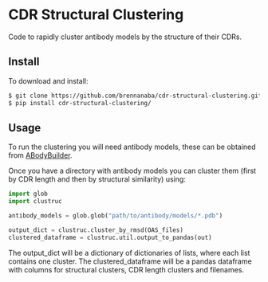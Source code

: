 # CDR Structural Clustering

Code to rapidly cluster antibody models by the structure of their CDRs.

## Install

To download and install:

```bash
$ git clone https://github.com/brennanaba/cdr-structural-clustering.git
$ pip install cdr-structural-clustering/
```

## Usage

To run the clustering you will need antibody models, these can be obtained from <a href="http://opig.stats.ox.ac.uk/webapps/newsabdab/sabpred/abodybuilder/">ABodyBuilder</a>.

Once you have a directory with antibody models you can cluster them (first by CDR length and then by structural similarity) using:


```python
import glob
import clustruc

antibody_models = glob.glob("path/to/antibody/models/*.pdb")

output_dict = clustruc.cluster_by_rmsd(OAS_files)
clustered_dataframe = clustruc.util.output_to_pandas(out)
```

The output_dict will be a dictionary of dictionaries of lists, where each list contains one cluster. The clustered_dataframe will be a pandas dataframe with columns for structural clusters, CDR length clusters and filenames.
